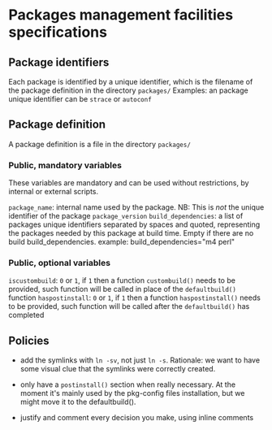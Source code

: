 # Packages management facilities specifications

## Package identifiers

Each package is identified by a unique identifier, which is the filename of the package definition in the directory `packages/`
Examples: an package unique identifier can be `strace` or `autoconf`


## Package definition

A package definition is a file in the directory `packages/`

### Public, mandatory variables

These variables are mandatory and can be used without restrictions, by internal or external scripts.

`package_name`: internal name used by the package. NB: This is *not* the unique identifier of the package
`package_version`
`build_dependencies`: a list of packages unique identifiers separated by spaces and quoted, representing the packages needed by this package at build time. Empty if there are no build build_dependencies. example: build_dependencies="m4 perl"

### Public, optional variables

`iscustombuild`: `0` or `1`, if `1` then a function `custombuild()` needs to be provided, such function will be called in place of the `defaultbuild()` function
`haspostinstall`: `0` or `1`, if `1` then a function `haspostinstall()` needs to be provided, such function will be called after the `defaultbuild()` has completed


## Policies

* add the symlinks with `ln -sv`, not just `ln -s`. Rationale: we want to have some visual clue that the symlinks were correctly created.

* only have a `postinstall()` section when really necessary. At the moment it's mainly used by the pkg-config files installation, but we might move it to the defaultbuild().

* justify and comment every decision you make, using inline comments
